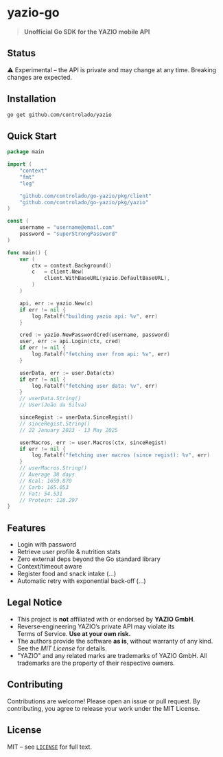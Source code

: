 # yazio-go

> **Unofficial Go SDK for the YAZIO mobile API**

## Status

⚠️ Experimental – the API is private and may change at any time. Breaking changes are expected.

## Installation

```bash
go get github.com/controlado/yazio
```

## Quick Start

```go
package main

import (
	"context"
	"fmt"
	"log"

	"github.com/controlado/go-yazio/pkg/client"
	"github.com/controlado/go-yazio/pkg/yazio"
)

const (
	username = "username@email.com"
	password = "superStrongPassword"
)

func main() {
    var (
        ctx = context.Background()
        c   = client.New(
            client.WithBaseURL(yazio.DefaultBaseURL),
		)
	)

    api, err := yazio.New(c)
	if err != nil {
		log.Fatalf("building yazio api: %v", err)
	}

    cred := yazio.NewPasswordCred(username, password)
	user, err := api.Login(ctx, cred)
	if err != nil {
		log.Fatalf("fetching user from api: %v", err)
	}

    userData, err := user.Data(ctx)
	if err != nil {
		log.Fatalf("fetching user data: %v", err)
	}
    // userData.String()
    // User(João da Silva)

    sinceRegist := userData.SinceRegist()
    // sinceRegist.String()
    // 22 January 2023 - 13 May 2025

    userMacros, err := user.Macros(ctx, sinceRegist)
	if err != nil {
		log.Fatalf("fetching user macros (since regist): %v", err)
	}
    // userMacros.String()
    // Average 38 days
    // Kcal: 1659.870
    // Carb: 165.053
    // Fat: 54.531
    // Protein: 128.297
}
```

## Features

* Login with password
* Retrieve user profile & nutrition stats
* Zero external deps beyond the Go standard library
* Context/timeout aware
* Register food and snack intake (...)
* Automatic retry with exponential back‑off (...)

## Legal Notice

* This project is **not** affiliated with or endorsed by **YAZIO GmbH**.
* Reverse‑engineering YAZIO’s private API may violate its Terms of Service. **Use at your own risk.**
* The authors provide the software **as is**, without warranty of any kind. See the *MIT License* for details.
* "YAZIO" and any related marks are trademarks of YAZIO GmbH. All trademarks are the property of their respective owners.

## Contributing

Contributions are welcome! Please open an issue or pull request. By contributing, you agree to release your work under the MIT License.

## License

MIT – see [`LICENSE`](./LICENSE) for full text.

